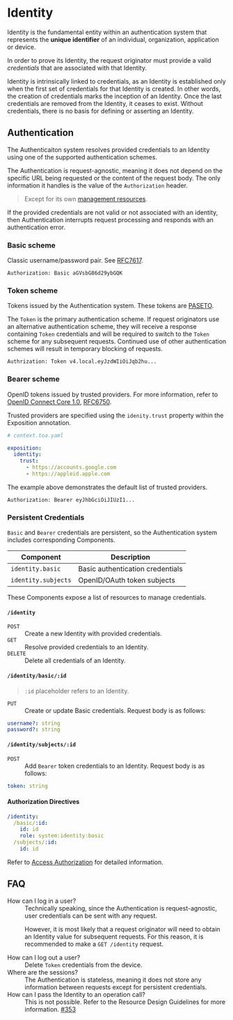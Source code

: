 # Identity

Identity is the fundamental entity within an authentication system that represents the **unique identifier** of an
individual, organization, application or device.

In order to prove its Identity, the request originator must provide a valid _credentials_ that are associated with that
Identity.

Identity is intrinsically linked to credentials, as an Identity is established only when the first set of credentials
for that Identity is created.
In other words, the creation of credentials marks the inception of an Identity.
Once the last credentials are removed from the Identity, it ceases to exist.
Without credentials, there is no basis for defining or asserting an Identity.

## Authentication

The Authenticaiton system resolves provided credentials to an Identity using one of the supported authentication
schemes.

The Authentication is request-agnostic, meaning it does not depend on the specific URL being requested or the content of
the request body.
The only information it handles is the value of the `Authorization` header.

> Except for its own [management resources](#persistent-credentials).

If the provided credentials are not valid or not associated with an identity, then Authentication interrupts request
processing and responds with an authentication error.

### Basic scheme

Classic username/password pair. See [RFC7617](https://datatracker.ietf.org/doc/html/rfc7617).

```http
Authorization: Basic aGVsbG86d29ybGQK
```

### Token scheme

Tokens issued by the Authentication system. These tokens are [PASETO](https://paseto.io).

The `Token` is the primary authentication scheme.
If request originators use an alternative authentication scheme, they will receive a response containing
`Token` credentials and will be required to switch to the `Token` scheme for any subsequent requests.
Continued use of other authentication schemes will result in temporary blocking of requests.

```http
Authrization: Token v4.local.eyJzdWIiOiJqb2hu...
```

### Bearer scheme

OpenID tokens issued by trusted providers.
For more information, refer to [OpenID Connect Core 1.0](https://openid.net/specs/openid-connect-core-1_0.html),
[RFC6750](https://datatracker.ietf.org/doc/html/rfc6750).

Trusted providers are specified using the `idenity.trust` property within the Exposition annotation.

```yaml
# context.toa.yaml

exposition:
  identity:
    trust:
      - https://accounts.google.com
      - https://appleid.apple.com
```

The example above demonstrates the default list of trusted providers.

```http
Authorization: Bearer eyJhbGciOiJIUzI1...
```

### Persistent Credentials

`Basic` and `Bearer` credentials are persistent, so the Authentication system includes corresponding Components.

| Component           | Description                      |
|---------------------|----------------------------------|
| `identity.basic`    | Basic authentication credentials |
| `identity.subjects` | OpenID/OAuth token subjects      |

These Components expose a list of resources to manage credentials.

#### `/identity`

<dl>
<dt><code>POST</code></dt>
<dd>Create a new Identity with provided credentials.</dd>
<dt><code>GET</code></dt>
<dd>Resolve provided credentials to an Identity.</dd>
<dt><code>DELETE</code></dt>
<dd>Delete all credentials of an Identity.</dd>
</dl>

#### `/identity/basic/:id`

> `:id` placeholder refers to an Identity.

<dl>
<dt><code>PUT</code></dt>
<dd>Create or update Basic credentials. Request body is as follows:
</dd>
</dl>

```yaml
username?: string
password?: string
```

#### `/identity/subjects/:id`

<dl>
<dt><code>POST</code></dt>
<dd>Add <code>Bearer</code> token credentials to an Identity. Request body is as follows:<br/>
</dd>
</dl>

```yaml
token: string
```

#### Authorization Directives

```yaml
/identity:
  /basic/:id:
    id: id
    role: system:identity:basic
  /subjects/:id:
    id: id
````

Refer to [Access Authorization](access.md) for detailed information.

## FAQ

<dl>
<dt>How can I log in a user?</dt>
<dd>
Technically speaking, since the Authentication is request-agnostic, user credentials
can be sent with any request.

However, it is most likely that a request originator will need to obtain an Identity value for subsequent requests.
For this reason, it is recommended to make a `GET /identity` request.
</dd>
<dt>How can I log out a user?</dt>
<dd>Delete <code>Token</code> credentials from the device.</dd>
<dt>Where are the sessions?</dt>
<dd>
The Authentication is stateless, meaning it does not store any information between
requests except for persistent credentials.</dd>
<dt>How can I pass the Identity to an operation call?</dt>
<dd>
This is not possible. Refer to the Resource Design Guidelines for more information.
<a href="https://github.com/toa-io/toa/issues/353">#353</a>
</dd>
</dl>
